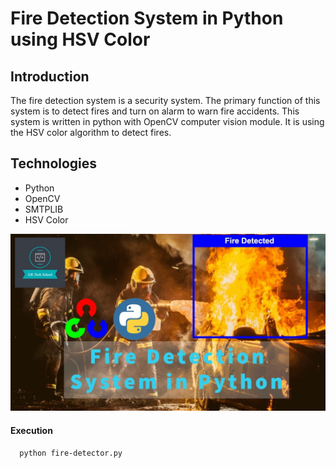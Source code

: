 # Fire Detection System in Python using HSV Color


## Introduction

The fire detection system is a security system. The primary function of this system is to detect fires and turn on alarm to warn fire accidents. This system is written in python with OpenCV computer vision module. It is using the HSV color algorithm to detect fires.


## Technologies
- Python
- OpenCV
- SMTPLIB
- HSV Color

![](github-readme-content/image-1.jpg)  


#### Execution

  ```
    python fire-detector.py
  ```
